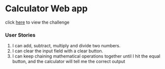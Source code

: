 # Calculator Web app
click [here](https://www.freecodecamp.com/challenges/build-a-javascript-calculator) to view
the challenge

### User Stories
1. I can add, subtract, multiply and divide two numbers.
2. I can clear the input field with a clear button.
3. I can keep chaining mathematical operations together until I hit the equal button, and the calculator will tell me the correct output
